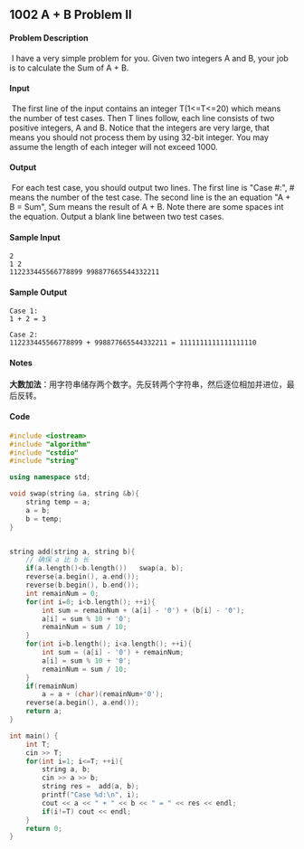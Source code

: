 ## 1002 A + B Problem II

#### **Problem Description**

​		I have a very simple problem for you. Given two integers A and B, your job is to calculate the Sum of A + B.

#### **Input**

​		The first line of the input contains an integer T(1<=T<=20) which means the number of test cases. Then T lines follow, each line consists of two positive integers, A and B. Notice that the integers are very large, that means you should not process them by using 32-bit integer. You may assume the length of each integer will not exceed 1000.

#### **Output**

​		For each test case, you should output two lines. The first line is "Case #:", # means the number of the test case. The second line is the an equation "A + B = Sum", Sum means the result of A + B. Note there are some spaces int the equation. Output a blank line between two test cases.

#### **Sample Input**

```
2
1 2
112233445566778899 998877665544332211
```

#### **Sample Output**

```
Case 1:
1 + 2 = 3

Case 2:
112233445566778899 + 998877665544332211 = 1111111111111111110
```

#### Notes

​		**大数加法**：用字符串储存两个数字。先反转两个字符串，然后逐位相加并进位，最后反转。

#### Code

```c++
#include <iostream>
#include "algorithm"
#include "cstdio"
#include "string"

using namespace std;

void swap(string &a, string &b){
    string temp = a;
    a = b;
    b = temp;
}


string add(string a, string b){
    // 确保 a 比 b 长
    if(a.length()<b.length())   swap(a, b);
    reverse(a.begin(), a.end());
    reverse(b.begin(), b.end());
    int remainNum = 0;
    for(int i=0; i<b.length(); ++i){
        int sum = remainNum + (a[i] - '0') + (b[i] - '0');
        a[i] = sum % 10 + '0';
        remainNum = sum / 10;
    }
    for(int i=b.length(); i<a.length(); ++i){
        int sum = (a[i] - '0') + remainNum;
        a[i] = sum % 10 + '0';
        remainNum = sum / 10;
    }
    if(remainNum)
        a = a + (char)(remainNum+'0');
    reverse(a.begin(), a.end());
    return a;
}

int main() {
    int T;
    cin >> T;
    for(int i=1; i<=T; ++i){
        string a, b;
        cin >> a >> b;
        string res =  add(a, b);
        printf("Case %d:\n", i);
        cout << a << " + " << b << " = " << res << endl;
        if(i!=T) cout << endl;
    }
    return 0;
}
```

